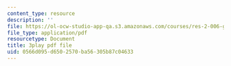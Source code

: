 ```yaml
---
content_type: resource
description: ''
file: https://ol-ocw-studio-app-qa.s3.amazonaws.com/courses/res-2-006-girls-who-build-cameras-summer-2016/0566d095d6502570ba56305b87c04633_-4C9-OgKLCY.pdf
file_type: application/pdf
resourcetype: Document
title: 3play pdf file
uid: 0566d095-d650-2570-ba56-305b87c04633
---
```

